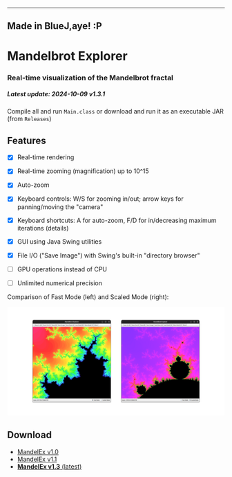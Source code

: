 ------------------------------------------------------------------------
Made in BlueJ,aye! :P
------------------------------------------------------------------------

# Mandelbrot Explorer
### Real-time visualization of the Mandelbrot fractal
##### Latest update: 2024-10-09 v1.3.1

Compile all and run `Main.class` or download and run it as an executable JAR (from `Releases`)

## Features

- [x] Real-time rendering
- [x] Real-time zooming (magnification) up to 10^15
- [x] Auto-zoom
- [x] Keyboard controls: W/S for zooming in/out; arrow keys for panning/moving the "camera"
- [x] Keyboard shortcuts: A for auto-zoom, F/D for in/decreasing maximum iterations (details)
- [x] GUI using Java Swing utilities
- [x] File I/O ("Save Image") with Swing's built-in "directory browser"
- [ ] GPU operations instead of CPU
- [ ] Unlimited numerical precision


Comparison of Fast Mode (left) and Scaled Mode (right):

![](/doc/image1.png)

## Download

- [MandelEx v1.0](https://dewanmukto.com/asset/MandelEx.jar)
- [MandelEx v1.1](https://github.com/diztil/mandelbrot-explorer/releases/download/v1.1/MandelEx.jar)
- [**MandelEx v1.3** (latest)](https://github.com/diztil/mandelbrot-explorer/releases/download/v1.3/MandelEx.jar)
